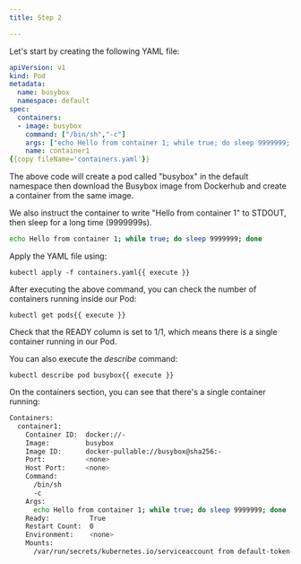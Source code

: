```yaml
---
title: Step 2

---
```

<!--manipulation-->

Let's start by creating the following YAML file:

```yaml
apiVersion: v1
kind: Pod
metadata:
  name: busybox
  namespace: default
spec:
  containers:
  - image: busybox
    command: ["/bin/sh","-c"]
    args: ["echo Hello from container 1; while true; do sleep 9999999; done"]
    name: container1
{{copy fileName='containers.yaml'}}
```  

The above code will create a pod called "busybox" in the default namespace then download the Busybox image from Dockerhub and create a container from the same image. 

We also instruct the container to write "Hello from container 1" to STDOUT, then sleep for a long time (9999999s).

```bash
echo Hello from container 1; while true; do sleep 9999999; done
```

Apply the YAML file using:

```
kubectl apply -f containers.yaml{{ execute }}
```

After executing the above command, you can check the number of containers running inside our Pod:

```
kubectl get pods{{ execute }}
```

Check that the READY column is set to 1/1, which means there is a single container running in our Pod.

You can also execute the *describe* command:

```
kubectl describe pod busybox{{ execute }}
```

On the containers section, you can see that there's a single container running:

```bash
Containers:
  container1:
    Container ID:  docker://-
    Image:         busybox
    Image ID:      docker-pullable://busybox@sha256:-
    Port:          <none>
    Host Port:     <none>
    Command:
      /bin/sh
      -c
    Args:
      echo Hello from container 1; while true; do sleep 9999999; done
    Ready:          True
    Restart Count:  0
    Environment:    <none>
    Mounts:
      /var/run/secrets/kubernetes.io/serviceaccount from default-token-z259l (ro)
```